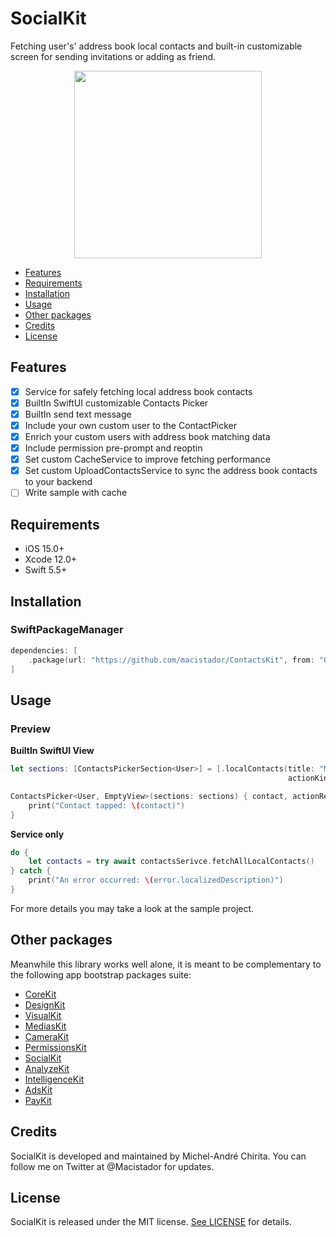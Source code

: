 # SocialKit
Fetching user's' address book local contacts and built-in customizable screen for sending invitations or adding as friend.

<p align="center">
  <img src="https://github.com/macistador/SocialKit/blob/main/IconSocialKit.png" width="300" height="300"/>
</p>

- [Features](#features)
- [Requirements](#requirements)
- [Installation](#installation)
- [Usage](#usage)
- [Other packages](#other-packages)
- [Credits](#credits)
- [License](#license)

## Features

- [x] Service for safely fetching local address book contacts
- [x] BuiltIn SwiftUI customizable Contacts Picker
- [x] BuiltIn send text message
- [x] Include your own custom user to the ContactPicker 
- [x] Enrich your custom users with address book matching data 
- [x] Include permission pre-prompt and reoptin 
- [x] Set custom CacheService to improve fetching performance
- [x] Set custom UploadContactsService to sync the address book contacts to your backend
- [ ] Write sample with cache

## Requirements

- iOS 15.0+
- Xcode 12.0+
- Swift 5.5+

## Installation

### SwiftPackageManager

```swift
dependencies: [
    .package(url: "https://github.com/macistador/ContactsKit", from: "0.0.1")
]
```

## Usage

### Preview

__BuiltIn SwiftUI View__
```swift
let sections: [ContactsPickerSection<User>] = [.localContacts(title: "My Contacts",
                                                              actionKind: .sendMessage(title: "invite", body: "Hey buddy, join me to this cool app!"))]

ContactsPicker<User, EmptyView>(sections: sections) { contact, actionResult in
    print("Contact tapped: \(contact)")
}
```

__Service only__
```swift
do {
    let contacts = try await contactsSerivce.fetchAllLocalContacts()
} catch {
    print("An error occurred: \(error.localizedDescription)")
}
```


For more details you may take a look at the sample project.

## Other packages

Meanwhile this library works well alone, it is meant to be complementary to the following app bootstrap packages suite: 

- [CoreKit](https://github.com/macistador/CoreKit)
- [DesignKit](https://github.com/macistador/DesignKit)
- [VisualKit](https://github.com/macistador/VisualKit)
- [MediasKit](https://github.com/macistador/MediasKit)
- [CameraKit](https://github.com/macistador/CameraKit)
- [PermissionsKit](https://github.com/macistador/PermissionsKit)
- [SocialKit](https://github.com/macistador/SocialKit)
- [AnalyzeKit](https://github.com/macistador/AnalyzeKit)
- [IntelligenceKit](https://github.com/macistador/IntelligenceKit)
- [AdsKit](https://github.com/macistador/AdsKit)
- [PayKit](https://github.com/macistador/PayKit)

## Credits

SocialKit is developed and maintained by Michel-André Chirita. You can follow me on Twitter at @Macistador for updates.

## License

SocialKit is released under the MIT license. [See LICENSE](https://github.com/macistador/SocialKit/blob/master/LICENSE) for details.
